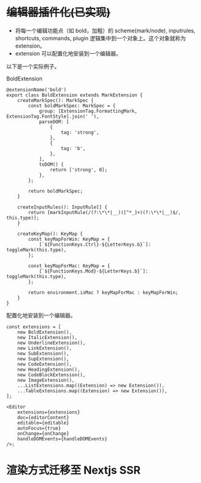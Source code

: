 # ~~编辑器插件化(已实现)~~

- 将每一个编辑功能点（如 bold，加粗）的 scheme(mark/node), inputrules, shortcuts, commands, plugin 逻辑集中到一个对象上。这个对象就称为 extension。
- extension 可以配置化地安装到一个编辑器。

以下是一个实际例子。

BoldExtension

```tsx
@extensionName('bold')
export class BoldExtension extends MarkExtension {
	createMarkSpec(): MarkSpec {
		const boldMarkSpec: MarkSpec = {
			group: [ExtensionTag.FormattingMark, ExtensionTag.FontStyle].join(' '),
			parseDOM: [
				{
					tag: 'strong',
				},
				{
					tag: 'b',
				},
			],
			toDOM() {
				return ['strong', 0];
			},
		};

		return boldMarkSpec;
	}

	createInputRules(): InputRule[] {
		return [markInputRule(/(?:\*\*|__)([^*_]+)(?:\*\*|__)$/, this.type)];
	}

	createKeyMap(): KeyMap {
		const keyMapForWin: KeyMap = {
			[`${FunctionKeys.Ctrl}-${LetterKeys.b}`]: toggleMark(this.type),
		};

		const keyMapForMac: KeyMap = {
			[`${FunctionKeys.Mod}-${LetterKeys.b}`]: toggleMark(this.type),
		};

		return environment.isMac ? keyMapForMac : keyMapForWin;
	}
}
```

配置化地安装到一个编辑器。

```tsx
const extensions = [
	new BoldExtension(),
	new ItalicExtension(),
	new UnderlineExtension(),
	new LinkExtension(),
	new SubExtension(),
	new SupExtension(),
	new CodeExtension(),
	new HeadingExtension(),
	new CodeBlockExtension(),
	new ImageExtension(),
	...ListExtensions.map((Extension) => new Extension()),
	...TableExtensions.map((Extension) => new Extension()),
];

<Editor
	extensions={extensions}
	doc={editorContent}
	editable={editable}
	autoFocus={true}
	onChange={onChange}
	handleDOMEvents={handleDOMEvents}
/>;
```

# 渲染方式迁移至 Nextjs SSR
